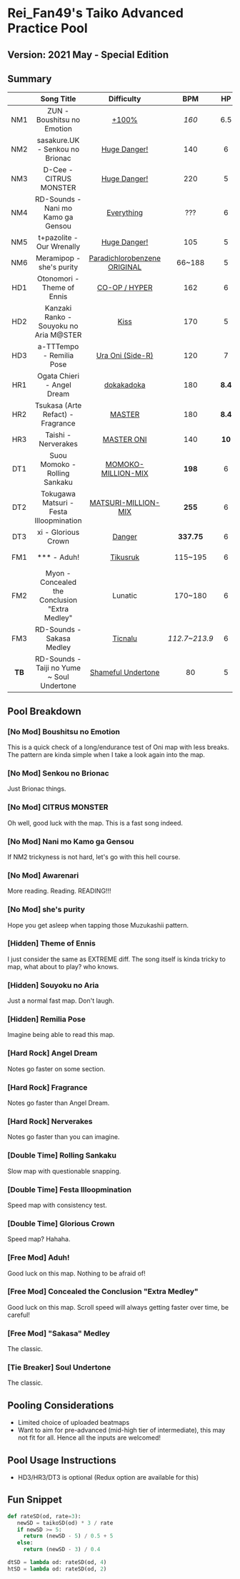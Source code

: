 # Rei_Fan49's Taiko Advanced Practice Pool

## Version: 2021 May - Special Edition

## Summary

|   | Song Title | Difficulty | BPM | HP | OD | SD | Count | Length |
|:-:|:-:|:-:|:-:|:-:|:-:|:-:|:-:|:-:|
| NM1 | ZUN - Boushitsu no Emotion | [+100%](https://osu.ppy.sh/beatmaps/267111?mode=taiko) | *160* | 6.5 | 6<br>*32ms* | 6<br>*x5.5* | 1,620 | 240 |
| NM2 | sasakure.UK - Senkou no Brionac | [Huge Danger!](https://osu.ppy.sh/beatmaps/2843667?mode=taiko) | 140 | 6 | 6<br>*32ms* | 6<br>*x5.5* | 747 | 135 |
| NM3 | D-Cee - CITRUS MONSTER | [Huge Danger!](https://osu.ppy.sh/beatmaps/2960601?mode=taiko) | 220 | 5 | 6<br>*32ms* | 6<br>*x5.5* | 817 | 119 |
| NM4 | RD-Sounds - Nani mo Kamo ga Gensou | [Everything](https://osu.ppy.sh/beatmaps/2706338?mode=taiko) | ??? | 6 | 7<br>*29ms* | 7<br>*x6.0* | 979 | 260 |
| NM5 | t+pazolite - Our Wrenally | [Huge Danger!](https://osu.ppy.sh/beatmaps/2933908?mode=taiko) | 105 | 5 | 6<br>*32ms* | 6<br>*x5.5* | 806 | 131 |
| NM6 | Meramipop - she's purity | [Paradichlorobenzene ORIGINAL](https://osu.ppy.sh/beatmaps/2537487?mode=taiko) | 66~188 | 5 | 7<br>*29ms* | 7<br>*x6.0* | 1,906 | 348 |
| HD1 | Otonomori - Theme of Ennis | [CO-OP / HYPER](https://osu.ppy.sh/beatmaps/2960085?mode=taiko) | 162 | 6 | 6<br>*32ms* | 6<br>*x5.5* | 1,117 | 189 |
| HD2 | Kanzaki Ranko - Souyoku no Aria M@STER | [Kiss](https://osu.ppy.sh/beatmaps/2895660?mode=taiko) | 170 | 5 | 6<br>*32ms* | 6<br>*x5.5* | 811 | 192 |
| HD3 | a-TTTempo - Remilia Pose | [Ura Oni (Side-R)](https://osu.ppy.sh/beatmaps/2104532?mode=taiko) | 120 | 7 | 6<br>*32ms* | 6<br>*x5.5* | 433 | 81 |
| HR1 | Ogata Chieri - Angel Dream | [dokakadoka](https://osu.ppy.sh/beatmaps/2894090?mode=taiko) | 180 | **8.4** | **7.7**<br>*26.9ms* | **7.7**<br>*x6.35* | 765 | 130 |
| HR2 | Tsukasa (Arte Refact) - Fragrance | [MASTER](https://osu.ppy.sh/beatmaps/2908364?mode=taiko) | 180 | **8.4** | **8.4**<br>*24.8ms* | **8.4**<br>*x6.7* | 449 | 65 |
| HR3 | Taishi - Nerverakes | [MASTER ONI](https://osu.ppy.sh/beatmaps/2666647?mode=taiko) | 140 | **10** | **10**<br>*20ms* | **10**<br>*x7.5* | 541 | 80 |
| DT1 | Suou Momoko - Rolling Sankaku | [MOMOKO-MILLION-MIX](https://osu.ppy.sh/beatmaps/2857469?mode=taiko) | **198** | 6 | **8.88**<br>*23.33ms* | **1.875**<br>*x3.75* | 840 | **163** |
| DT2 | Tokugawa Matsuri - Festa Illoopmination | [MATSURI-MILLION-MIX](https://osu.ppy.sh/beatmaps/2628306?mode=taiko) | **255** | 6 | **9.55**<br>*21.33ms* | **2.813**<br>*x4.125* | 765 | **126** |
| DT3 | xi - Glorious Crown | [Danger](https://osu.ppy.sh/beatmaps/2933935?mode=taiko) | **337.75** | 6 | **8.88**<br>*23.33ms* | **1.875**<br>*x3.75* | 473 | **88** |
| FM1 | \*\*\* - Aduh! | [Tikusruk](https://osu.ppy.sh/beatmaps/2706331?mode=taiko) | 115~195 | 6 | 7<br>*29ms* | 7<br>*x6.0* | 1,111 | 178 |
| FM2 | Myon - Concealed the Conclusion "Extra Medley" | Lunatic | 170~180 | 6 | 6<br>*32ms* | 6<br>*x5.5* | 1,026 | 185 |
| FM3 | RD-Sounds - Sakasa Medley | [Ticnalu](https://osu.ppy.sh/beatmaps/2796737?mode=taiko) | *112.7~213.9* | 6 | 6<br>*32ms* | 6<br>*x5.5* | 949 | 172 |
| **TB** | RD-Sounds - Taiji no Yume ~ Soul Undertone | [Shameful Undertone](https://osu.ppy.sh/beatmaps/2529209?mode=taiko) | 80 | 5 | 7<br>*29ms* | 7<br>*x6.0* | 2,300 | 385 |

## Pool Breakdown

### [No Mod] Boushitsu no Emotion

This is a quick check of a long/endurance test of Oni map with less breaks. The pattern are kinda simple when I take a look again into the map.

### [No Mod] Senkou no Brionac

Just Brionac things.

### [No Mod] CITRUS MONSTER

Oh well, good luck with the map. This is a fast song indeed.

### [No Mod] Nani mo Kamo ga Gensou

If NM2 trickyness is not hard, let's go with this hell course.

### [No Mod] Awarenari

More reading. Reading. READING!!!

### [No Mod] she's purity

Hope you get asleep when tapping those Muzukashii pattern.

### [Hidden] Theme of Ennis

I just consider the same as EXTREME diff. The song itself is kinda tricky to map, what about to play? who knows.

### [Hidden] Souyoku no Aria

Just a normal fast map. Don't laugh.

### [Hidden] Remilia Pose

Imagine being able to read this map.

### [Hard Rock] Angel Dream

Notes go faster on some section.

### [Hard Rock] Fragrance

Notes go faster than Angel Dream.

### [Hard Rock] Nerverakes

Notes go faster than you can imagine.

### [Double Time] Rolling Sankaku

Slow map with questionable snapping.

### [Double Time] Festa Illoopmination

Speed map with consistency test.

### [Double Time] Glorious Crown

Speed map? Hahaha.

### [Free Mod] Aduh!

Good luck on this map. Nothing to be afraid of!

### [Free Mod] Concealed the Conclusion "Extra Medley"

Good luck on this map. Scroll speed will always getting faster over time, be careful!

### [Free Mod] "Sakasa" Medley

The classic.

### [Tie Breaker] Soul Undertone

The classic.

## Pooling Considerations

- Limited choice of uploaded beatmaps
- Want to aim for pre-advanced (mid-high tier of intermediate), this may not fit for all. Hence all the inputs are welcomed!

## Pool Usage Instructions

- HD3/HR3/DT3 is optional (Redux option are available for this)

## Fun Snippet

```python
def rateSD(od, rate=3):
   newSD = taikoSD(od) * 3 / rate
   if newSD >= 5:
     return (newSD - 5) / 0.5 + 5
   else:
     return (newSD - 3) / 0.4

dtSD = lambda od: rateSD(od, 4)
htSD = lambda od: rateSD(od, 2)
```